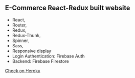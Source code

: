 ## E-Commerce React-Redux built website 

- React,
- Router,
- Redux,
- Redux-Thunk,
- Spinner,
- Sass,
- Responsive display
- Login Authentication: Firebase Auth
- Backend: Firebase Firestore

[Check on Heroku](https://yourhat-store.herokuapp.com/)
